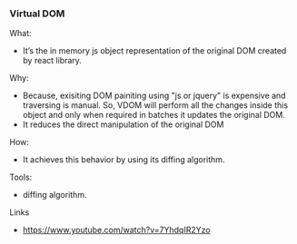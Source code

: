 ### Virtual DOM

What: 
- It’s the in memory js object representation of the original DOM created by react library.

Why:
- Because, exisiting DOM painiting using "js or jquery" is expensive and traversing is manual. So, VDOM will perform all the changes
inside this object and only when required in batches it updates the original DOM.
- It reduces the direct manipulation of the original DOM

How:
- It achieves this behavior by using its diffing algorithm.

Tools:
- diffing algorithm.

Links
- https://www.youtube.com/watch?v=7YhdqIR2Yzo